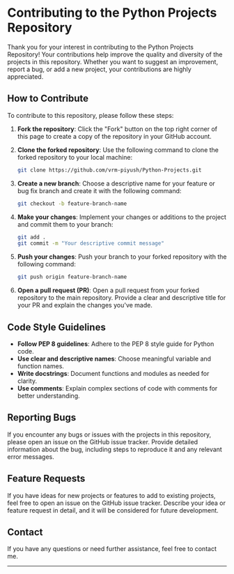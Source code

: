 # Contributing to the Python Projects Repository

Thank you for your interest in contributing to the Python Projects Repository! Your contributions help improve the quality and diversity of the projects in this repository. Whether you want to suggest an improvement, report a bug, or add a new project, your contributions are highly appreciated.

## How to Contribute

To contribute to this repository, please follow these steps:

1. **Fork the repository**: Click the "Fork" button on the top right corner of this page to create a copy of the repository in your GitHub account.

2. **Clone the forked repository**: Use the following command to clone the forked repository to your local machine:

   ```bash
   git clone https://github.com/vrm-piyush/Python-Projects.git
   ```

3. **Create a new branch**: Choose a descriptive name for your feature or bug fix branch and create it with the following command:

   ```bash
   git checkout -b feature-branch-name
   ```

4. **Make your changes**: Implement your changes or additions to the project and commit them to your branch:

   ```bash
   git add .
   git commit -m "Your descriptive commit message"
   ```

5. **Push your changes**: Push your branch to your forked repository with the following command:

   ```bash
   git push origin feature-branch-name
   ```

6. **Open a pull request (PR)**: Open a pull request from your forked repository to the main repository. Provide a clear and descriptive title for your PR and explain the changes you've made.

## Code Style Guidelines

- **Follow PEP 8 guidelines**: Adhere to the PEP 8 style guide for Python code.
- **Use clear and descriptive names**: Choose meaningful variable and function names.
- **Write docstrings**: Document functions and modules as needed for clarity.
- **Use comments**: Explain complex sections of code with comments for better understanding.

## Reporting Bugs

If you encounter any bugs or issues with the projects in this repository, please open an issue on the GitHub issue tracker. Provide detailed information about the bug, including steps to reproduce it and any relevant error messages.

## Feature Requests

If you have ideas for new projects or features to add to existing projects, feel free to open an issue on the GitHub issue tracker. Describe your idea or feature request in detail, and it will be considered for future development.

## Contact

If you have any questions or need further assistance, feel free to contact me.

---

